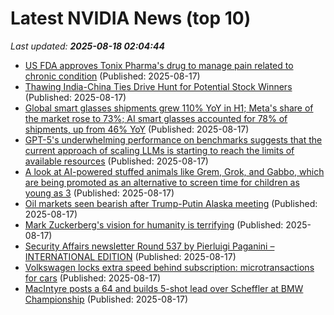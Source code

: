 # Latest NVIDIA News (top 10)
_Last updated: **2025-08-18 02:04:44**_

- [US FDA approves Tonix Pharma's drug to manage pain related to chronic condition](https://biztoc.com/x/37b90b2f0f99d528) (Published: 2025-08-17)
- [Thawing India-China Ties Drive Hunt for Potential Stock Winners](https://biztoc.com/x/6000554c7c975ae9) (Published: 2025-08-17)
- [Global smart glasses shipments grew 110% YoY in H1; Meta's share of the market rose to 73%; AI smart glasses accounted for 78% of shipments, up from 46% YoY](https://biztoc.com/x/0f3723fdfd037bc0) (Published: 2025-08-17)
- [GPT-5's underwhelming performance on benchmarks suggests that the current approach of scaling LLMs is starting to reach the limits of available resources](https://biztoc.com/x/a869472aa3258302) (Published: 2025-08-17)
- [A look at AI-powered stuffed animals like Grem, Grok, and Gabbo, which are being promoted as an alternative to screen time for children as young as 3](https://biztoc.com/x/7f5e8232a43cd36a) (Published: 2025-08-17)
- [Oil markets seen bearish after Trump-Putin Alaska meeting](https://biztoc.com/x/ac48ddf2859761d8) (Published: 2025-08-17)
- [Mark Zuckerberg's vision for humanity is terrifying](https://biztoc.com/x/afd8440bb57a226b) (Published: 2025-08-17)
- [Security Affairs newsletter Round 537 by Pierluigi Paganini – INTERNATIONAL EDITION](https://securityaffairs.com/181226/breaking-news/security-affairs-newsletter-round-537-by-pierluigi-paganini-international-edition.html) (Published: 2025-08-17)
- [Volkswagen locks extra speed behind subscription: microtransactions for cars](https://biztoc.com/x/3030fc9421e1d65e) (Published: 2025-08-17)
- [MacIntyre posts a 64 and builds 5-shot lead over Scheffler at BMW Championship](https://biztoc.com/x/e727bf631801b0bb) (Published: 2025-08-17)
